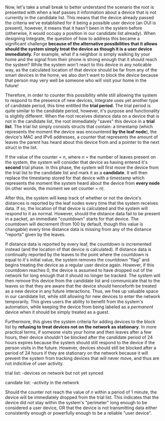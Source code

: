 Now, let's take a small break to better understand the scenario the root is presented with when a leaf passes it information about a device that is not currently in the candidate list. This means that the device already passed the criteria we've established for it being a possible user device (an OUI is present), however, it means that it hasn't been in the system before (otherwise, it would occupy a position in our candidate list already). When designing Integrate, the question of how to address this became a significant challenge **because of the alternative possibilities that it allows should the system simply treat the device as though it is a user device immediately.** For example, what if a neighbor is simply walking by your home and the signal from their phone is strong enough that it should reach the system? While the system won't react to this device in any noticable way, as the calculated location of that device should be far from any of the smart devices in the home, we also don't want to block the device because that person may very well be someone who will visit your home in the future!

Therefore, in order to counter this possibility while still allowing the system to respond to the presence of new devices, Integrate uses yet another type of candidate period, this time entitled the **trial period**. The trial period is quite similar to the candidate period, however, it's purpose and functionality is slightly different. When the root receives distance data on a device that is not in the candidate list, the root immediately "saves" this device in a **trial list**. The trial list simply consists structs that contain: a timestamp (which represents the moment the device was encountered **by the leaf node**), the device's MAC and IPv6 addresses, a counter that represents the amount of leaves the parent has heard about this device from and a pointer to the next struct in the list. 

If the value of the counter = *n*, where *n* = the number of leaves present on the system, the system will consider that device as having entered it's **second** trial phase. In this phase, the system will first move the device from the trial list to the candidate list and mark it as a **candidate**. It will then replace the timestamp stored for that device with a timestamp which represents the moment the system heard about the device from **every node** (in other words, the moment we set counter = *n*). 

After this, the system will keep track of whether or not the device's distances is reported by the leaf nodes every time that the system receives data. If so, the location of that device is calculated and the system will respond to it as normal. However, should the distance data fail to be present in a packet, an immediate "countdown" starts for that device. The countdown will decrement (from 100 by default, though this value is changable) every time distance data is missing from any of the distance "reports" given by the leaves. 

If distance data is reported by every leaf, the countdown is incremented instead (and the location of that device is calculated). If distance data is continually reported by the leaves to the point where the countdown is equal to it's initial value, the system removes the countdown "flag" and begins treating the device as a regular user device again. However, if this countdown reaches 0, the device is assumed to have dropped out of the network for long enough that it should no longer be tracked. The system will then remove this device from the candidate list and communicate that to the leaves so that they are aware that the device should henceforth be treated as a new device in any future interactions. Thus, we free up valuable space in our candidate list, while still allowing for new devices to enter the network temporarily. This gives users the ability to benefit from the system's automation, while keeping the device from being labeled as a *permanent* device when it should be simply treated as a guest. 

Furthermore, this gives the system criteria for adding devices to the block list by **refusing to treat devices not on the network as stationary**. In more practical terms, if someone visits your home and then leaves after a few hours, their device shouldn't be blocked after the candidate period of 24 hours expires because the system should still respond to the device if the person visits in the future. However, devices should still be blocked after a period of 24 hours if they are stationary on the network because it will prevent the system from tracking devices that will never move, and thus are not indicitive of user activity. 

trial list:
-devices on network but not yet synced 

canidate list: 
-activity in the network

Should the counter not reach the value of *n* within a period of 1 minute, the device will be immediately dropped from the trial list. This indicates that the device did not stay within the system's "perimeter" long enough to be considered a user device, OR that the device is not transmitting data either consistently enough or powerfully enough to be a reliable "user device". 

